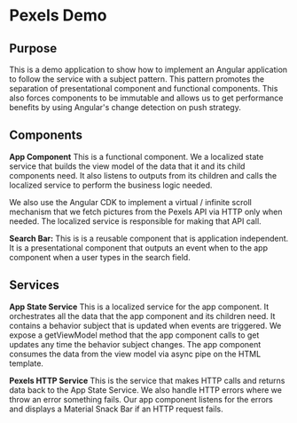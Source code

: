 # Pexels Demo
## Purpose
This is a demo application to show how to implement an Angular application to follow the service with a subject pattern.  This pattern promotes the separation of presentational component and functional components.  This also forces components to be immutable and allows us to get performance benefits by using Angular's change detection on push strategy.
## Components

**App Component**
This is a functional component.  We a localized state service that builds the view model of the data that  it and its child components need.  It also listens to outputs from its children and calls the localized service to perform the business logic needed.

We also use the Angular CDK to implement a virtual / infinite scroll mechanism that we fetch pictures from the Pexels API via HTTP only when needed.  The localized service is responsible for making that API call.

**Search Bar:**
This is is a reusable component that is application independent.  It is a presentational component that outputs an event when to the app component when a user types in the search field.

## Services
**App State Service**
This is a localized service for the app component.  It orchestrates all the data that the app component and its children need.  It contains a behavior subject that is updated when events are triggered.  We expose a getViewModel method that the app component calls to get updates any time the behavior subject changes.  The app component consumes the data from the view model via async pipe on the HTML template.

**Pexels HTTP Service**
This is the service that makes HTTP calls and returns data back to the App State Service.  We also handle HTTP errors where we throw an error something fails.  Our app component listens for the errors and displays a Material Snack Bar if an HTTP request fails.